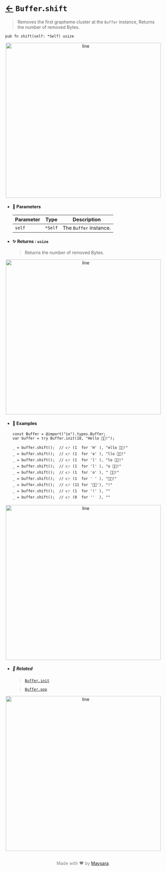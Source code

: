 # [←](../Buffer.md) `Buffer`.`shift`

> Removes the first grapheme cluster at the `Buffer` instance, Returns the number of removed Bytes.

```zig
pub fn shift(self: *Self) usize
```


<div align="center">
<img src="https://raw.githubusercontent.com/Super-ZIG/io/refs/heads/main/dist/img/md/line.png" alt="line" style="width:500px;"/>
</div>

- #### 🧩 Parameters

    | Parameter | Type    | Description            |
    | --------- | ------- | ---------------------- |
    | `self`    | `*Self` | The `Buffer` instance. |

- #### ✨ Returns : `usize`

    > Returns the number of removed Bytes.

<div align="center">
<img src="https://raw.githubusercontent.com/Super-ZIG/io/refs/heads/main/dist/img/md/line.png" alt="line" style="width:500px;"/>
</div>

- #### 🧪 Examples

    ```zig
    const Buffer = @import("io").types.Buffer;
    var buffer = try Buffer.init(18, "Hello 👨‍🏭!");
    ```

    ```zig
    _ = buffer.shift();  // 👉 (1  for 'H' ), "ello 👨‍🏭!"
    _ = buffer.shift();  // 👉 (1  for 'e' ), "llo 👨‍🏭!"
    _ = buffer.shift();  // 👉 (1  for 'l' ), "lo 👨‍🏭!"
    _ = buffer.shift();  // 👉 (1  for 'l' ), "o 👨‍🏭!"
    _ = buffer.shift();  // 👉 (1  for 'o' ), " 👨‍🏭!"
    _ = buffer.shift();  // 👉 (1  for ' ' ), "👨‍🏭!"
    _ = buffer.shift();  // 👉 (11 for '👨‍🏭'), "!"
    _ = buffer.shift();  // 👉 (1  for '!' ), ""
    _ = buffer.shift();  // 👉 (0  for ''  ), ""
    ```

<div align="center">
<img src="https://raw.githubusercontent.com/Super-ZIG/io/refs/heads/main/dist/img/md/line.png" alt="line" style="width:500px;"/>
</div>

- ##### 🔗 Related

  > [`Buffer.init`](./init.md)

  > [`Buffer.pop`](./pop.md)

<div align="center">
<img src="https://raw.githubusercontent.com/Super-ZIG/io/refs/heads/main/dist/img/md/line.png" alt="line" style="width:500px;"/>
</div>

<p align="center" style="color:grey;"><br />Made with ❤️ by <a href="http://github.com/maysara-elshewehy" target="blank">Maysara</a>.</p>